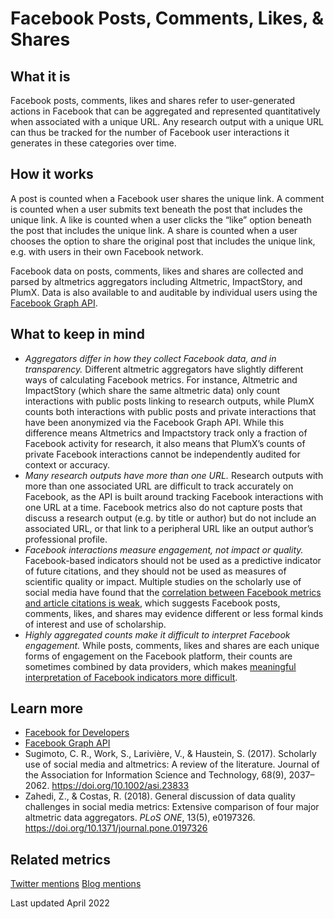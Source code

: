 # Facebook Posts, Comments, Likes, & Shares

## What it is
Facebook posts, comments, likes and shares refer to user-generated actions in Facebook that can be aggregated and represented quantitatively when associated with a unique URL.  Any research output with a unique URL can thus be tracked for the number of Facebook user interactions it generates in these categories over time.


## How it works
A post is counted when a Facebook user shares the unique link. A comment is counted when a user submits text beneath the post that includes the unique link. A like is counted when a user clicks the “like” option beneath the post that includes the unique link. A share is counted when a user chooses the option to share the original post that includes the unique link, e.g. with users in their own Facebook network.

Facebook data on posts, comments, likes and shares are collected and parsed by altmetrics aggregators including Altmetric, ImpactStory, and PlumX. Data is also available to and auditable by individual users using the [Facebook Graph API](https://developers.facebook.com/docs/graph-api/).


## What to keep in mind
- *Aggregators differ in how they collect Facebook data, and in transparency.* Different altmetric aggregators have slightly different ways of calculating Facebook metrics. For instance, Altmetric and ImpactStory (which share the same altmetric data) only count interactions with public posts linking to research outputs, while PlumX counts both interactions with public posts and private interactions that have been anonymized via the Facebook Graph API. While this difference means Altmetrics and Impactstory track only a fraction of Facebook activity for research, it also means that PlumX’s counts of private Facebook interactions cannot be independently audited for context or accuracy.
- *Many research outputs have more than one URL.* Research outputs with more than one associated URL are difficult to track accurately on Facebook, as the API is built around tracking Facebook interactions with one URL at a time. Facebook metrics also do not capture posts that discuss a research output (e.g. by title or author) but do not include an associated URL, or that link to a peripheral URL like an output author’s professional profile.
- *Facebook interactions measure engagement, not impact or quality.* Facebook-based indicators should not be used as a predictive indicator of future citations, and they should not be used as measures of scientific quality or impact. Multiple studies on the scholarly use of social media have found that the [correlation between Facebook metrics and article citations is weak](https://arxiv.org/abs/1608.08112), which suggests Facebook posts, comments, likes, and shares may evidence different or less formal kinds of interest and use of scholarship. 
- *Highly aggregated counts make it difficult to interpret Facebook engagement.* While posts, comments, likes and shares are each unique forms of engagement on the Facebook platform, their counts are sometimes combined by data providers, which makes [meaningful interpretation of Facebook indicators more difficult](https://doi.org/10.1371/journal.pone.0197326).


## Learn more
- [Facebook for Developers](https://developers.facebook.com/)
- [Facebook Graph API](https://developers.facebook.com/docs/graph-api/) 
- Sugimoto, C. R., Work, S., Larivière, V., & Haustein, S. (2017). Scholarly use of social media and altmetrics: A review of the literature. Journal of the Association for Information Science and Technology, 68(9), 2037–2062. https://doi.org/10.1002/asi.23833
- Zahedi, Z., & Costas, R. (2018). General discussion of data quality challenges in social media metrics: Extensive comparison of four major altmetric data aggregators. *PLoS ONE*, 13(5), e0197326. https://doi.org/10.1371/journal.pone.0197326


## Related metrics
[Twitter mentions]()
[Blog mentions]()


Last updated April 2022
